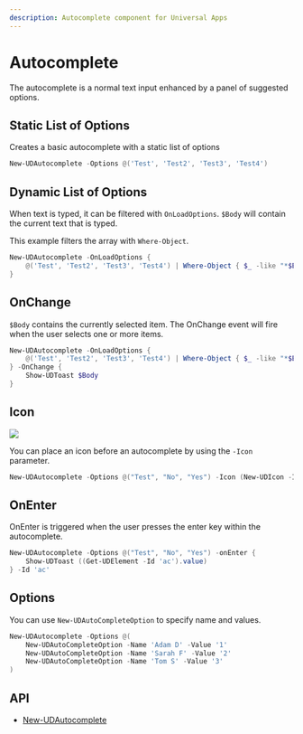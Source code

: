 ```yaml
---
description: Autocomplete component for Universal Apps
---
```


# Autocomplete

The autocomplete is a normal text input enhanced by a panel of suggested options.

## Static List of Options

Creates a basic autocomplete with a static list of options

```powershell
New-UDAutocomplete -Options @('Test', 'Test2', 'Test3', 'Test4')
```

## Dynamic List of Options

When text is typed, it can be filtered with `OnLoadOptions`. `$Body` will contain the current text that is typed.&#x20;

This example filters the array with `Where-Object`.&#x20;

```powershell
New-UDAutocomplete -OnLoadOptions { 
    @('Test', 'Test2', 'Test3', 'Test4') | Where-Object { $_ -like "*$Body*" } | ConvertTo-Json
}
```

## OnChange

`$Body` contains the currently selected item. The OnChange event will fire when the user selects one or more items.

```powershell
New-UDAutocomplete -OnLoadOptions { 
    @('Test', 'Test2', 'Test3', 'Test4') | Where-Object { $_ -like "*$Body*" } | ConvertTo-Json
} -OnChange {
    Show-UDToast $Body 
}
```

## Icon&#x20;

![](<../../../.gitbook/assets/image (169).png>)

You can place an icon before an autocomplete by using the `-Icon` parameter.

```powershell
New-UDAutocomplete -Options @("Test", "No", "Yes") -Icon (New-UDIcon -Icon 'Users') 
```

## OnEnter

OnEnter is triggered when the user presses the enter key within the autocomplete.

```powershell
New-UDAutocomplete -Options @("Test", "No", "Yes") -onEnter {
    Show-UDToast ((Get-UDElement -Id 'ac').value)
} -Id 'ac'
```

## Options

You can use `New-UDAutoCompleteOption` to specify name and values.&#x20;

```powershell
New-UDAutocomplete -Options @(
    New-UDAutoCompleteOption -Name 'Adam D' -Value '1'
    New-UDAutoCompleteOption -Name 'Sarah F' -Value '2'
    New-UDAutoCompleteOption -Name 'Tom S' -Value '3'
)
```

## API

* [New-UDAutocomplete](https://github.com/ironmansoftware/universal-docs/blob/v5/cmdlets/New-UDAutocomplete.txt)
